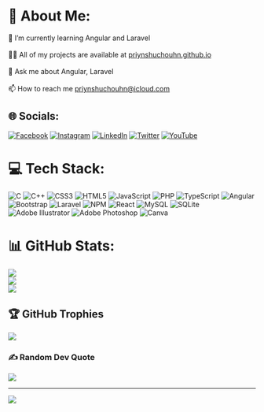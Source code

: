 # 💫 About Me:
🌱 I’m currently learning Angular and Laravel<br><br>👨‍💻 All of my projects are available at [priynshuchouhn.github.io](http://priynshuchouhn.github.io)<br><br>💬 Ask me about Angular, Laravel<br><br>📫 How to reach me priynshuchouhn@icloud.com<br>


## 🌐 Socials:
[![Facebook](https://img.shields.io/badge/Facebook-%231877F2.svg?logo=Facebook&logoColor=white)](https://facebook.com/thepriynshuchouhn) [![Instagram](https://img.shields.io/badge/Instagram-%23E4405F.svg?logo=Instagram&logoColor=white)](https://instagram.com/thepriynshuchouhn) [![LinkedIn](https://img.shields.io/badge/LinkedIn-%230077B5.svg?logo=linkedin&logoColor=white)](https://linkedin.com/in/priyanshuchouhan) [![Twitter](https://img.shields.io/badge/Twitter-%231DA1F2.svg?logo=Twitter&logoColor=white)](https://twitter.com/priynshuchouhn) [![YouTube](https://img.shields.io/badge/YouTube-%23FF0000.svg?logo=YouTube&logoColor=white)](https://youtube.com/@priynshuchouhn) 

# 💻 Tech Stack:
![C](https://img.shields.io/badge/c-%2300599C.svg?style=for-the-badge&logo=c&logoColor=white) ![C++](https://img.shields.io/badge/c++-%2300599C.svg?style=for-the-badge&logo=c%2B%2B&logoColor=white) ![CSS3](https://img.shields.io/badge/css3-%231572B6.svg?style=for-the-badge&logo=css3&logoColor=white) ![HTML5](https://img.shields.io/badge/html5-%23E34F26.svg?style=for-the-badge&logo=html5&logoColor=white) ![JavaScript](https://img.shields.io/badge/javascript-%23323330.svg?style=for-the-badge&logo=javascript&logoColor=%23F7DF1E) ![PHP](https://img.shields.io/badge/php-%23777BB4.svg?style=for-the-badge&logo=php&logoColor=white) ![TypeScript](https://img.shields.io/badge/typescript-%23007ACC.svg?style=for-the-badge&logo=typescript&logoColor=white) ![Angular](https://img.shields.io/badge/angular-%23DD0031.svg?style=for-the-badge&logo=angular&logoColor=white) ![Bootstrap](https://img.shields.io/badge/bootstrap-%23563D7C.svg?style=for-the-badge&logo=bootstrap&logoColor=white) ![Laravel](https://img.shields.io/badge/laravel-%23FF2D20.svg?style=for-the-badge&logo=laravel&logoColor=white) ![NPM](https://img.shields.io/badge/NPM-%23000000.svg?style=for-the-badge&logo=npm&logoColor=white) ![React](https://img.shields.io/badge/react-%2320232a.svg?style=for-the-badge&logo=react&logoColor=%2361DAFB) ![MySQL](https://img.shields.io/badge/mysql-%2300f.svg?style=for-the-badge&logo=mysql&logoColor=white) ![SQLite](https://img.shields.io/badge/sqlite-%2307405e.svg?style=for-the-badge&logo=sqlite&logoColor=white) ![Adobe Illustrator](https://img.shields.io/badge/adobeillustrator-%23FF9A00.svg?style=for-the-badge&logo=adobeillustrator&logoColor=white) ![Adobe Photoshop](https://img.shields.io/badge/adobephotoshop-%2331A8FF.svg?style=for-the-badge&logo=adobephotoshop&logoColor=white) ![Canva](https://img.shields.io/badge/Canva-%2300C4CC.svg?style=for-the-badge&logo=Canva&logoColor=white)
# 📊 GitHub Stats:
![](https://github-readme-stats.vercel.app/api?username=priynshuchouhn&theme=dark&hide_border=false&include_all_commits=true&count_private=true)<br/>
![](https://github-readme-streak-stats.herokuapp.com/?user=priynshuchouhn&theme=dark&hide_border=false)<br/>
![](https://github-readme-stats.vercel.app/api/top-langs/?username=priynshuchouhn&theme=dark&hide_border=false&include_all_commits=true&count_private=true&layout=compact)

## 🏆 GitHub Trophies
![](https://github-profile-trophy.vercel.app/?username=priynshuchouhn&theme=radical&no-frame=false&no-bg=true&margin-w=4)

### ✍️ Random Dev Quote
![](https://quotes-github-readme.vercel.app/api?type=horizontal&theme=radical)


---
[![](https://visitcount.itsvg.in/api?id=priynshuchouhn&icon=0&color=0)](https://visitcount.itsvg.in)

